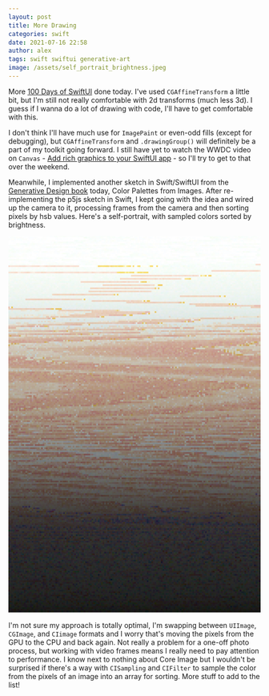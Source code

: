 ```yaml
---
layout: post
title: More Drawing
categories: swift
date: 2021-07-16 22:58
author: alex
tags: swift swiftui generative-art
image: /assets/self_portrait_brightness.jpeg
---
```


More [100 Days of SwiftUI](https://www.hackingwithswift.com/100/swiftui) done today. I've used `CGAffineTransform` a little bit, but I'm still not really comfortable with 2d transforms (much less 3d). I guess if I wanna do a lot of drawing with code, I'll have to get comfortable with this.

I don't think I'll have much use for `ImagePaint` or even-odd fills (except for debugging), but `CGAffineTransform` and `.drawingGroup()` will definitely be a part of my toolkit going forward. I still have yet to watch the WWDC video on `Canvas` - [Add rich graphics to your SwiftUI app](https://developer.apple.com/videos/play/wwdc2021/10021/) - so I'll try to get to that over the weekend.

Meanwhile, I implemented another sketch in Swift/SwiftUI from the [Generative Design book](http://www.generative-gestaltung.de/2/) today, Color Palettes from Images. After re-implementing the p5js sketch in Swift, I kept going with the idea and wired up the camera to it, processing frames from the camera and then sorting pixels by hsb values. Here's a self-portrait, with sampled colors sorted by brightness.

![Self Portait, pixels sorted by brightness](/assets/self_portrait_brightness.jpeg)

I'm not sure my approach is totally optimal, I'm swapping between `UIImage`, `CGImage`, and `CIimage` formats and I worry that's moving the pixels from the GPU to the CPU and back again. Not really a problem for a one-off photo process, but working with video frames means I really need to pay attention to performance. I know next to nothing about Core Image but I wouldn't be surprised if there's a way with `CISampling` and `CIFilter` to sample the color from the pixels of an image into an array for sorting. More stuff to add to the list!
